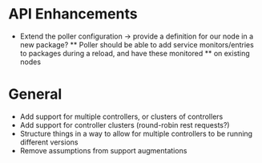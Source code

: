# API Enhancements

* Extend the poller configuration -> provide a definition for our node in a new package?
** Poller should be able to add service monitors/entries to packages during a reload, and have these monitored
** on existing nodes

# General

* Add support for multiple controllers, or clusters of controllers
* Add support for controller clusters (round-robin rest requests?)
* Structure things in a way to allow for multiple controllers to be running different versions
* Remove assumptions from support augmentations

